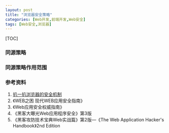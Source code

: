 ```yaml
---
layout: post
title: "浏览器安全策略"
categories: [Web开发,前端开发,Web安全]
tags: [Web安全,浏览器]
---
```


[TOC]

### 同源策略



### 同源策略作用范围



### 参考资料

1. [扒一扒浏览器的安全机制](https://mp.weixin.qq.com/s?__biz=MjM5NjA0NjgyMA==&mid=2651061832&idx=2&sn=233869f7e47291aa9d7cde78f0d02599&scene=0#wechat_redirect)
2. 《WEB之困 现代WEB应用安全指南》
3. 《Web应用安全权威指南》
4. 《黑客大曝光Web应用程序安全》第3版
5. 《黑客攻防技术宝典Web实战篇》第2版—《The Web Application Hacker's Handbook》2nd Edition


